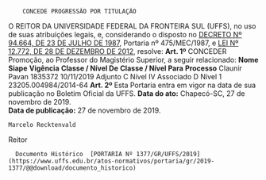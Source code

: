         CONCEDE PROGRESSÃO POR TITULAÇÃO  

 O REITOR DA UNIVERSIDADE FEDERAL DA FRONTEIRA SUL (UFFS), no uso de suas atribuições legais, e, considerando o disposto no [DECRETO Nº 94.664, DE 23 DE JULHO DE 1987](http://www.planalto.gov.br/ccivil_03/decreto/antigos/d94664.htm), Portaria nº 475/MEC/1987, e [LEI Nº 12.772, DE 28 DE DEZEMBRO DE 2012](http://www.planalto.gov.br/ccivil_03/_ato2011-2014/2012/lei/l12772.htm), resolve:   **Art. 1º**  CONCEDER Promoção, ao Professor do Magistério Superior, a seguir relacionado:     **Nome**   **Siape**   **Vigência**   **Classe / Nível De**   **Classe / Nível Para**   **Processo**     Claunir Pavan   1835372   10/11/2019   Adjunto C Nível IV   Associado D Nível 1   23205.004984/2014-64       **Art. 2º**  Esta Portaria entra em vigor na data de sua publicação no Boletim Oficial da UFFS.        **Data do ato:** Chapecó-SC, 27 de novembro de 2019.   
 **Data de publicação:**  27 de novembro de 2019. 

    Marcelo Recktenvald   
 Reitor 

      Documento Histórico  [PORTARIA Nº 1377/GR/UFFS/2019](https://www.uffs.edu.br/atos-normativos/portaria/gr/2019-1377/@@download/documento_historico)     
      
